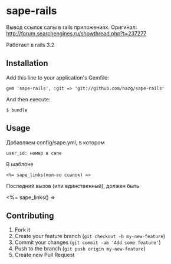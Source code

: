 # sape-rails

Вывод ссылок сапы в rails приложениях.
Оригинал: http://forum.searchengines.ru/showthread.php?t=237277

Работает в rails 3.2


## Installation

Add this line to your application's Gemfile:

    gem 'sape-rails', :git => 'git://github.com/hazg/sape-rails'

And then execute:

    $ bundle

## Usage
  
Добавляем config/sape.yml, в котором

    user_id: номер в сапе

В шаблоне
  
    <%= sape_links(кол-во ссылок) =>

Последний вызов (или единственный), должен быть

  <%= sape_links() =>

## Contributing

1. Fork it
2. Create your feature branch (`git checkout -b my-new-feature`)
3. Commit your changes (`git commit -am 'Add some feature'`)
4. Push to the branch (`git push origin my-new-feature`)
5. Create new Pull Request
